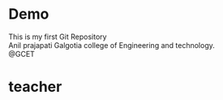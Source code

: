 # Demo
This is my first Git Repository
<br>
Anil prajapati
Galgotia college of Engineering and technology.
<br>
@GCET
<!-- git --version -->
<!-- git config --global user.name "Anil564246" -->
<!-- git config --global user.email "anilprajapati2002@gmail.com" -->
<!-- git clone https://github.com/Anil564246/Demo.git     -->
<!-- cd Demo -->
<!-- git status -->
<!-- git add index.html -->
<!-- git status -->
<!-- git add README.md -->
<!-- git status -->
<!-- git push origin main -->
<!-- cd .. -->
<!-- mkdir LocalRepo -->


<!--clone command: clone command is used to copy the repo from the github into our local machine(laptop, pc
or
Cloning a repositury on our local machine-->

<!-- status command: used to dispaly the status of the code -->

<!-- cd command: cd stand for change directory. 
      for e.g if we are in the Demo directory and want to move into our current working directory(another folder present into Demo folder) the we use commant that is "cd repo_name"-->

<!-- ls command: ls(lists file) command is used to see the file -->

<!-- ls -a command: is used to to see all the hidden file -->

<!-- add cmd: adds new or changed files in your working directory to the git staging area -->

<!-- commit cmd: it is the record of change
 git commit -m "some message" -->
  <!-- push cmd: upload local repo content to remote repo -->
  <!-- git push origin main cmd: git push means hm apne code ko remote repo me push krna chahte hai,github ke upper jo hamari copy ya repo hai uska naam "origin" rakh diya hai, aur is origin ke ander "main" naam ki baranch ke ander code ko push krne ki kosis kr rahe hhai" -->
  <!-- jaise ki hmne github ke upper ek project banaya hai,us project ko  apne system ke upper clone(copy or download) kr ke,us project ka status dekh sakte hai,new changes ko add ke sakte hai,new changes ko commit kr sakte hai, vapis se apne code ko push kr sakte hai -->

  <!-- generally aaj tk jitne bhi project ke ander kaam krte aa rahe hai,sbse pahle hm apne computer ke ander folder banate hai phir uske ander kaam krte hai,to uske sath hm git ko kaise anage kr sakte hai ,by using init cmd we can manage-->
  <!-- init cmd: used to create a new git repo -->
  <!-- cd .. cmd: used to get out from the repository -->
  <!-- mkdir cmd:is usedto make new directory -->
  # teacher
